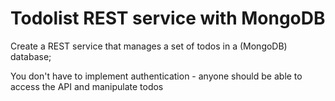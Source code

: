 # Todolist REST service with MongoDB

Create a REST service that manages a set of todos in a (MongoDB) database;

You don't have to implement authentication - anyone should be able to access the API and manipulate todos

